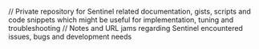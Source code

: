 // Private repository for Sentinel related documentation, gists, scripts and code snippets which might be useful for implementation, tuning and troubleshooting
// Notes and URL jams regarding Sentinel encountered issues, bugs and development needs
